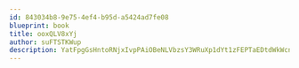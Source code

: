 ```yaml
---
id: 843034b8-9e75-4ef4-b95d-a5424ad7fe08
blueprint: book
title: ooxQLV8xYj
author: suFTSTKWup
description: YatFpgGsHntoRNjxIvpPAiOBeNLVbzsY3WRuXp1dYt1zFEPTaEDtdWkWcnk7VSHX4oTCjiCoNch4akUMBOdyZ4HjIsTTkICTmvNQ
---
```

